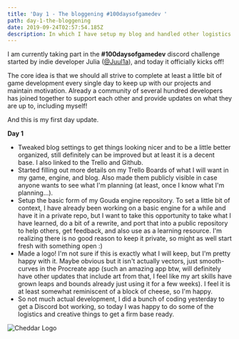 ```yaml
---
title: 'Day 1 - The bloggening #100daysofgamedev '
path: day-1-the-bloggening
date: 2019-09-24T02:57:54.185Z
description: In which I have setup my blog and handled other logistics
---
```

I am currently taking part in the **\#100daysofgamedev**  discord challenge started by indie developer Julia ([@Juul1a](https://twitter.com/juul1a)), and today it officially kicks off! 

The core idea is that we should all strive to complete at least a little bit of game development every single day to keep up with our projects and maintain motivation. Already a community of several hundred developers has joined together to support each other and provide updates on what they are up to, including myself!

And this is my first day update.

**Day 1**

* Tweaked blog settings to get things looking nicer and to be a little better organized, still definitely can be improved but at least it is a decent base. I also linked to the Trello and Github.
* Started filling out more details on my Trello Boards of what I will want in my game, engine, and blog. Also made them publicly visible in case anyone wants to see what I'm planning (at least, once I know what I'm planning...).
* Setup the basic form of my Gouda engine repository. To set a little bit of context, I have already been working on a basic engine for a while and have it in a private repo, but I want to take this opportunity to take what I have learned, do a bit of a rewrite, and port that into a public repository to help others, get feedback, and also use as a learning resource. I'm realizing there is no good reason to keep it private, so might as well start fresh with something open :)
* Made a logo! I'm not sure if this is exactly what I will keep, but I'm pretty happy with it. Maybe obvious but it isn't actually vectors, just smooth-curves in the Procreate app (such an amazing app btw, will definitely have other updates that include art from that, I feel like my art skills have grown leaps and bounds already just using it for a few weeks). I feel it is at least somewhat reminiscent of a block of cheese, so I'm happy.
* So not much actual development, I did a bunch of coding yesterday to get a Discord bot working, so today I was happy to do some of the logistics and creative things to get a firm base ready.

![Cheddar Logo](/img/cheddar_logo.png "Cheddar Logo")
